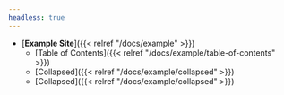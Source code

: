 ```yaml
---
headless: true
---
```


- [**Example Site**]({{< relref "/docs/example" >}})
  - [Table of Contents]({{< relref "/docs/example/table-of-contents" >}})
  - [Collapsed]({{< relref "/docs/example/collapsed" >}})
  - [Collapsed]({{< relref "/docs/example/collapsed" >}})
<br />
